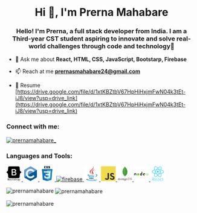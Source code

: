 <h1 align="center">Hi 👋, I'm Prerna Mahabare</h1>
<h3 align="center">Hello! I'm Prerna, a full stack developer from India. I am a Third-year CST student aspiring to innovate and solve real-world challenges through code and technology🚀</h3>

- 💬 Ask me about **React, HTML, CSS, JavaScript, Bootstarp, Firebase**

- 📫 Reach at me **prernasmahabare24@gmail.com**

- 📄 Resume [https://drive.google.com/file/d/1xtKBZtbV67HpHiHxjmFwN04k3tEt-iJ8/view?usp=drive_link](https://drive.google.com/file/d/1xtKBZtbV67HpHiHxjmFwN04k3tEt-iJ8/view?usp=drive_link)

<h3 align="left">Connect with me:</h3>
<p align="left">
<a href="https://twitter.com/prernamahabare_" target="blank"><img align="center" src="https://raw.githubusercontent.com/rahuldkjain/github-profile-readme-generator/master/src/images/icons/Social/twitter.svg" alt="prernamahabare_" height="30" width="40" /></a>
</p>

<h3 align="left">Languages and Tools:</h3>
<p align="left"> <a href="https://getbootstrap.com" target="_blank" rel="noreferrer"> <img src="https://raw.githubusercontent.com/devicons/devicon/master/icons/bootstrap/bootstrap-plain-wordmark.svg" alt="bootstrap" width="40" height="40"/> </a> <a href="https://www.cprogramming.com/" target="_blank" rel="noreferrer"> <img src="https://raw.githubusercontent.com/devicons/devicon/master/icons/c/c-original.svg" alt="c" width="40" height="40"/> </a> <a href="https://www.w3schools.com/css/" target="_blank" rel="noreferrer"> <img src="https://raw.githubusercontent.com/devicons/devicon/master/icons/css3/css3-original-wordmark.svg" alt="css3" width="40" height="40"/> </a> <a href="https://firebase.google.com/" target="_blank" rel="noreferrer"> <img src="https://www.vectorlogo.zone/logos/firebase/firebase-icon.svg" alt="firebase" width="40" height="40"/> </a> <a href="https://www.java.com" target="_blank" rel="noreferrer"> <img src="https://raw.githubusercontent.com/devicons/devicon/master/icons/java/java-original.svg" alt="java" width="40" height="40"/> </a> <a href="https://developer.mozilla.org/en-US/docs/Web/JavaScript" target="_blank" rel="noreferrer"> <img src="https://raw.githubusercontent.com/devicons/devicon/master/icons/javascript/javascript-original.svg" alt="javascript" width="40" height="40"/> </a> <a href="https://www.mongodb.com/" target="_blank" rel="noreferrer"> <img src="https://raw.githubusercontent.com/devicons/devicon/master/icons/mongodb/mongodb-original-wordmark.svg" alt="mongodb" width="40" height="40"/> </a> <a href="https://nodejs.org" target="_blank" rel="noreferrer"> <img src="https://raw.githubusercontent.com/devicons/devicon/master/icons/nodejs/nodejs-original-wordmark.svg" alt="nodejs" width="40" height="40"/> </a> <a href="https://reactjs.org/" target="_blank" rel="noreferrer"> <img src="https://raw.githubusercontent.com/devicons/devicon/master/icons/react/react-original-wordmark.svg" alt="react" width="40" height="40"/> </a> </p>

<p><img align="left" src="https://github-readme-stats.vercel.app/api/top-langs?username=prernamahabare&show_icons=true&locale=en&layout=compact" alt="prernamahabare" /></p>

<p>&nbsp;<img align="center" src="https://github-readme-stats.vercel.app/api?username=prernamahabare&show_icons=true&locale=en" alt="prernamahabare" /></p>

<p><img align="center" src="https://github-readme-streak-stats.herokuapp.com/?user=prernamahabare&" alt="prernamahabare" /></p>
